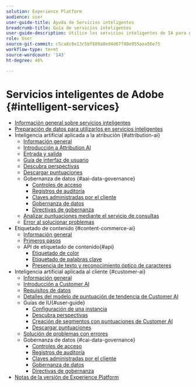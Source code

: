 ```yaml
---
solution: Experience Platform
audience: user
user-guide-title: Ayuda de Servicios inteligentes
breadcrumb-title: Guía de servicios inteligentes
user-guide-description: Utilice los servicios inteligentes de IA para generar puntuaciones, descubrir perspectivas y crear segmentos a partir de los datos de eventos de marketing.
role: User
source-git-commit: c5ca8c8e13c5bf889a8ed4d67f00e955aea56e75
workflow-type: tm+mt
source-wordcount: '143'
ht-degree: 46%

---
```



# Servicios inteligentes de Adobe {#intelligent-services}

- [Información general sobre servicios inteligentes](home.md)
- [Preparación de datos para utilizarlos en servicios inteligentes](data-preparation.md)
- Inteligencia artificial aplicada a la atribución {#attribution-ai}
   - [Información general](attribution-ai/overview.md)
   - [Introducción a Attribution AI](attribution-ai/getting-started.md)
   - [Entrada y salida](attribution-ai/input-output.md)
   - [Guía de interfaz de usuario](attribution-ai/user-guide.md)
   - [Descubra perspectivas](attribution-ai/discover-insights.md)
   - [Descargar puntuaciones](attribution-ai/download-scores.md)
   - Gobernanza de datos {#aai-data-governance}
      - [Controles de acceso](attribution-ai/aai-data-governance/access-controls.md)
      - [Registros de auditoría](attribution-ai/aai-data-governance/audit-logs.md)
      - [Claves administradas por el cliente](attribution-ai/aai-data-governance/customer-managed-keys.md)
      - [Gobernanza de datos](attribution-ai/aai-data-governance/data-governance.md)
      - [Directivas de gobernanza](attribution-ai/aai-data-governance/governance-policies.md)
   - [Analizar puntuaciones mediante el servicio de consultas](attribution-ai/aai-query-service.md)
   - [Error al solucionar problemas](attribution-ai/troubleshooting.md)
- Etiquetado de contenido {#content-commerce-ai}
   - [Información general](content-commerce-ai/overview.md)
   - [Primeros pasos](content-commerce-ai/getting-started.md)
   - API de etiquetado de contenido{#api}
      - [Etiquetado de color](content-commerce-ai/api/color-tagging.md)
      - [Etiquetado de palabras clave](content-commerce-ai/api/keyword-tagging.md)
      - [Presencia de texto y reconocimiento óptico de caracteres](content-commerce-ai/api/optical-character-recognition.md)
- Inteligencia artificial aplicada al cliente {#customer-ai}
   - [Información general](customer-ai/overview.md)
   - [Introducción a Customer AI](customer-ai/getting-started.md)
   - [Requisitos de datos](customer-ai/data-requirements.md)
   - [Detalles del modelo de puntuación de tendencia de Customer AI](customer-ai/model-detail.md)
   - Guías de IU{#user-guide}
      - [Configuración de una instancia](customer-ai/user-guide/configure.md)
      - [Descubra perspectivas](customer-ai/user-guide/discover-insights.md)
      - [Creación de segmentos con puntuaciones de Customer AI](customer-ai/user-guide/create-segment.md)
      - [Descargar puntuaciones](customer-ai/user-guide/download-scores.md)
   - [Solución de problemas con errores](customer-ai/troubleshooting.md)
   - Gobernanza de datos {#cai-data-governance}
      - [Controles de acceso](customer-ai/cai-data-governance/access-controls.md)
      - [Registros de auditoría](customer-ai/cai-data-governance/audit-logs.md)
      - [Claves administradas por el cliente](customer-ai/cai-data-governance/customer-managed-keys.md)
      - [Gobernanza de datos](customer-ai/cai-data-governance/data-governance.md)
      - [Directivas de gobernanza](customer-ai/cai-data-governance/governance-policies.md)
- [Notas de la versión de Experience Platform](https://experienceleague.adobe.com/es/docs/experience-platform/release-notes/latest)

